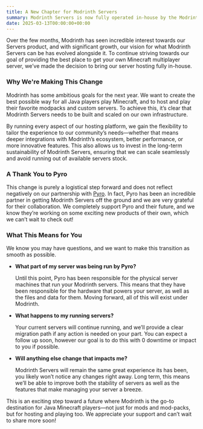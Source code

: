 ```yaml
---
title: A New Chapter for Modrinth Servers
summary: Modrinth Servers is now fully operated in-house by the Modrinth Team.
date: 2025-03-13T00:00:00+00:00
---
```


Over the few months, Modrinth has seen incredible interest towards our Servers product, and with significant growth, our vision for what Modrinth Servers can be has evolved alongside it. To continue striving towards our goal of providing the best place to get your own Minecraft multiplayer server, we’ve made the decision to bring our server hosting fully in-house.

### Why We're Making This Change

Modrinth has some ambitious goals for the next year. We want to create the best possible way for all Java players play Minecraft, and to host and play their favorite modpacks and custom servers. To achieve this, it’s clear that Modrinth Servers needs to be built and scaled on our own infrastructure.

By running every aspect of our hosting platform, we gain the flexibility to tailor the experience to our community’s needs—whether that means deeper integrations with Modrinth’s ecosystem, better performance, or more innovative features. This also allows us to invest in the long-term sustainability of Modrinth Servers, ensuring that we can scale seamlessly and avoid running out of available servers stock.

### A Thank You to Pyro

This change is purely a logistical step forward and does not reflect negatively on our partnership with [Pyro](https://pyro.host). In fact, Pyro has been an incredible partner in getting Modrinth Servers off the ground and we are very grateful for their collaboration. We completely support Pyro and their future, and we know they’re working on some exciting new products of their own, which we can’t wait to check out!

### What This Means for You

We know you may have questions, and we want to make this transition as smooth as possible.

- **What part of my server was being run by Pyro?**

  Until this point, Pyro has been responsible for the physical server machines that run your Modrinth servers. This means that they have been responsible for the hardware that powers your server, as well as the files and data for them. Moving forward, all of this will exist under Modrinth.

- **What happens to my running servers?**

  Your current servers will continue running, and we’ll provide a clear migration path if any action is needed on your part. You can expect a follow up soon, however our goal is to do this with 0 downtime or impact to you if possible.

- **Will anything else change that impacts me?**

  Modrinth Servers will remain the same great experience its has been, you likely won’t notice any changes right away. Long term, this means we’ll be able to improve both the stability of servers as well as the features that make managing your server a breeze.

This is an exciting step toward a future where Modrinth is the go-to destination for Java Minecraft players—not just for mods and mod-packs, but for hosting and playing too. We appreciate your support and can’t wait to share more soon!
